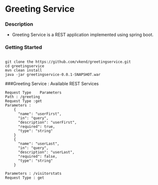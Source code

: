 # Greeting Service

### Description
* Greeting Service is a REST application implemented using spring boot.

### Getting Started
```

git clone the https://github.com/vkend/greetingservice.git
cd greetingservice
mvn clean install
java -jar greetingservice-0.0.1-SNAPSHOT.war

```

###Greeting Service : Available REST Services
```
Request Type	Parameters
Path : /greeting	
Request Type :get	
Parameters : 
	{
	  "name": "userFirst",
	  "in": "query",
	  "description": "userFirst",
	  "required": true,
	  "type": "string"
	}
	{
	  "name": "userLast",
	  "in": "query",
	  "description": "userLast",
	  "required": false,
	  "type": "string"
	}

Parameters : /visitorstats	
Request Type : get	
```